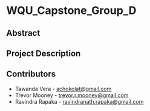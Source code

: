 # WQU_Capstone_Group_D

## Abstract


## Project Description



## Contributors

* Tawanda Vera - achokolat@gmail.com
* Trevor Mooney - trevor.r.mooney@gmail.com
* Ravindra Rapaka - ravindranath.rapaka@gmail.com

